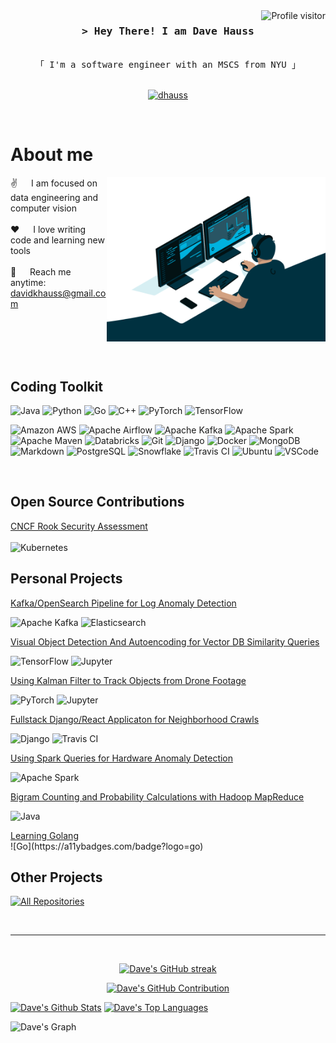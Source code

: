 <a href="https://komarev.com/ghpvc/?username=dhauss">
  <img align="right" src="https://komarev.com/ghpvc/?username=dhauss&label=Visitors&color=0e75b6&style=flat" alt="Profile visitor" />
</a>

<!-- Intro  -->
<h3 align="center">
        <samp>&gt; Hey There! I am
                <b>Dave Hauss</b>
        </samp>
</h3>

<p align="center"> 
  <samp>
    <br>
    「 I'm a software engineer with an MSCS from NYU 」
    <br>
    <br>
  </samp>
</p>

<p align="center">
 <a href="https://www.linkedin.com/in/david-hauss/" target="_blank">
  <img src="https://img.shields.io/badge/LinkedIn-0077B5?style=for-the-badge&logo=linkedin&logoColor=white" alt="dhauss"/>
 </a>
</p>
<br />

<!-- About Section -->

# About me

<p>
 <img align="right" width="350" src="coding.gif" />
 
  
 ✌️ &emsp; I am focused on data engineering and computer vision <br/><br/>
 ❤️ &emsp; I love writing code and learning new tools<br/><br/>
 📧 &emsp; Reach me anytime: davidkhauss@gmail.com<br/><br/>

</p>

<br/>
<br/>
<br/>

## Coding Toolkit

![Java](https://img.shields.io/badge/Java-ED8B00?style=for-the-badge&logo=openjdk&logoColor=white)
![Python](https://img.shields.io/badge/python-3670A0?style=for-the-badge&logo=python&logoColor=ffdd54)
![Go](https://a11ybadges.com/badge?logo=go)
![C++](https://img.shields.io/badge/-C++-blue?logo=cplusplus)
![PyTorch](https://a11ybadges.com/badge?logo=pytorch)
![TensorFlow](https://a11ybadges.com/badge?logo=tensorflow)

![Amazon AWS](https://a11ybadges.com/badge?logo=amazonaws)
![Apache Airflow](https://a11ybadges.com/badge?logo=apacheairflow)
![Apache Kafka](https://img.shields.io/badge/Apache_Kafka-231F20?style=for-the-badge&logo=apache-kafka&logoColor=white)
![Apache Spark](https://a11ybadges.com/badge?logo=apachespark)
![Apache Maven](https://a11ybadges.com/badge?logo=apachemaven)
![Databricks](https://a11ybadges.com/badge?logo=databricks)
![Git](https://img.shields.io/badge/Git-F05032?style=for-the-badge&logo=git&logoColor=white)
![Django](https://a11ybadges.com/badge?logo=django)
![Docker](https://a11ybadges.com/badge?logo=docker)
![MongoDB](https://img.shields.io/badge/MongoDB-4EA94B?style=for-the-badge&logo=mongodb&logoColor=white)
![Markdown](https://img.shields.io/badge/Markdown-000000?style=for-the-badge&logo=markdown&logoColor=white)
![PostgreSQL](https://a11ybadges.com/badge?logo=postgresql)
![Snowflake](https://a11ybadges.com/badge?logo=snowflake)
![Travis CI](https://a11ybadges.com/badge?logo=travisci)
![Ubuntu](https://a11ybadges.com/badge?logo=ubuntu)
![VSCode](https://img.shields.io/badge/Visual_Studio-0078d7?style=for-the-badge&logo=visual%20studio&logoColor=white)

<br/>

## Open Source Contributions

<a href="https://github.com/cncf/tag-security/blob/main/assessments/projects/rook/self-assessment.md"> CNCF Rook Security Assessment
</a>
<br></br>
![Kubernetes](https://a11ybadges.com/badge?logo=kubernetes)

## Personal Projects

<a href="https://github.com/dhauss/kafka_opensearch_pipeline">
Kafka/OpenSearch Pipeline for Log Anomaly Detection</a>
<br>

![Apache Kafka](https://img.shields.io/badge/Apache_Kafka-231F20?style=for-the-badge&logo=apache-kafka&logoColor=white) ![Elasticsearch](https://a11ybadges.com/badge?logo=elasticsearch)

<a href="https://github.com/dhauss/csgy6613-assignments/tree/main/assignment-2">
Visual Object Detection And Autoencoding for Vector DB Similarity Queries</a>
<br>

![TensorFlow](https://a11ybadges.com/badge?logo=tensorflow) ![Jupyter](https://a11ybadges.com/badge?logo=jupyter)

<a href="https://github.com/dhauss/csgy6613-assignments/tree/main/assignment-3">
Using Kalman Filter to Track Objects from Drone Footage</a>
<br>

![PyTorch](https://a11ybadges.com/badge?logo=pytorch) ![Jupyter](https://a11ybadges.com/badge?logo=jupyter)

<a href="https://github.com/dhauss/INET-Monday-Spring2023-Team-3">
Fullstack Django/React Applicaton for Neighborhood Crawls</a>
<br>

![Django](https://a11ybadges.com/badge?logo=django) ![Travis CI](https://a11ybadges.com/badge?logo=travisci)

<a href="https://github.com/dhauss/big_data/tree/main/Midterm/Anomaly_Detection">
Using Spark Queries for Hardware Anomaly Detection</a>
<br>

![Apache Spark](https://a11ybadges.com/badge?logo=apachespark)

<a href="https://github.com/dhauss/big_data/tree/main/Assignment1">
Bigram Counting and Probability Calculations with Hadoop MapReduce</a>
<br>

![Java](https://img.shields.io/badge/Java-ED8B00?style=for-the-badge&logo=openjdk&logoColor=white)

<a href="https://github.com/dhauss/gophercises">
Learning Golang</a>
<br>
![Go](https://a11ybadges.com/badge?logo=go)

## Other Projects

<p align="left">
  <a href="https://github.com/dhauss?tab=repositories" target="_blank"><img alt="All Repositories" title="All Repositories" src="https://img.shields.io/badge/-All%20Repos-2962FF?style=for-the-badge&logo=koding&logoColor=white"/></a>
</p>

<br/>
<hr/>
<br/>

<p align="center">
  <a href="https://github.com/dhauss">
    <img src="https://github-readme-streak-stats.herokuapp.com/?user=dhauss&theme=radical&border=7F3FBF&background=0D1117" alt="Dave's GitHub streak"/>
  </a>
</p>

<p align="center">
  <a href="https://github.com/dhauss">
    <img src="https://github-profile-summary-cards.vercel.app/api/cards/profile-details?username=dhauss&theme=radical" alt="Dave's GitHub Contribution"/>
  </a>
</p>

<a> 
    <a href="https://github.com/dhauss"><img alt="Dave's Github Stats" src="https://denvercoder1-github-readme-stats.vercel.app/api?username=dhauss&show_icons=true&count_private=true&theme=react&border_color=7F3FBF&bg_color=0D1117&title_color=F85D7F&icon_color=F8D866" height="192px" width="49.5%"/></a>
  <a href="https://github.com/dhauss"><img alt="Dave's Top Languages" src="https://denvercoder1-github-readme-stats.vercel.app/api/top-langs/?username=dhauss&langs_count=8&layout=compact&theme=react&border_color=7F3FBF&bg_color=0D1117&title_color=F85D7F&icon_color=F8D866" height="192px" width="49.5%"/></a>
  <br/>
</a>

![Dave's Graph](https://github-readme-activity-graph.vercel.app/graph?username=dhauss&custom_title=Dave%20Hausss%20GitHub%20Activity%20Graph&bg_color=0D1117&color=7F3FBF&line=7F3FBF&point=7F3FBF&area_color=FFFFFF&title_color=FFFFFF&area=true)
